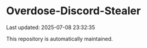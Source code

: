 # Overdose-Discord-Stealer

Last updated: 2025-07-08 23:32:35

This repository is automatically maintained.
